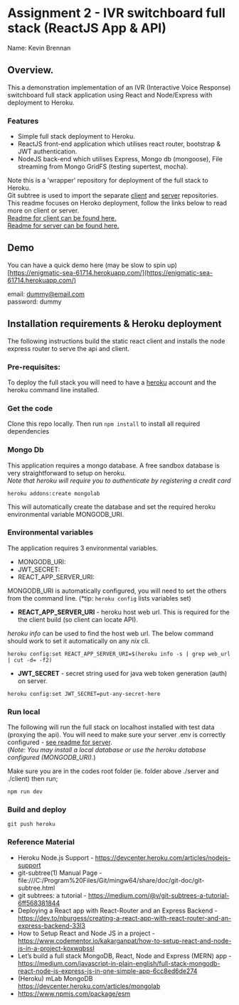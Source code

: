 # Assignment 2 - IVR switchboard full stack (ReactJS App & API)
Name: Kevin Brennan

## Overview.
This a demonstration implementation of an IVR (Interactive Voice Response) switchboard full stack application using React and Node/Express with deployment to Heroku.  

### Features 
-  Simple full stack deployment to Heroku.
-  ReactJS front-end application which utilises react router, bootstrap & JWT authentication. 
-  NodeJS back-end which utilises Express, Mongo db (mongoose), File streaming from Mongo GridFS (testing supertest, mocha).

Note this is a 'wrapper' repository for deployment of the full stack to Heroku.  
Git subtree is used to import the separate [client](/footfish/ivrswitchboard-client) and [server](/footfish/ivrswitchboard-server) repositories.  
This readme focuses on Heroko deployment, follow the links below to read more on client or server.  
[Readme for client can be found here.](./client)  
[Readme for server can be found here.](/server)  

## Demo 
You can have a quick demo here (may be slow to spin up) [https://enigmatic-sea-61714.herokuapp.com/](https://enigmatic-sea-61714.herokuapp.com/)

email: dummy@email.com  
password: dummy  


## Installation requirements & Heroku deployment
The following instructions build the static react client and installs the node express router to serve the api and client. 

### Pre-requisites:
To deploy the full stack you will need to have a [heroku](https://www.heroku.com/) account and the heroku command line installed. 

### Get the code
Clone this repo locally. Then run `npm install` to install all required dependencies

### Mongo Db 
This application requires a mongo database. A free sandbox database is very straightforward to setup on heroku.  
*Note that heroku will require you to authenticate by registering a credit card*

```
heroku addons:create mongolab 
```
This will automatically create the database and set the required heroku environmental variable MONGODB_URI. 

### Environmental variables 
The application requires 3 environmental variables. 
  - MONGODB_URI: 
  - JWT_SECRET: 
  - REACT_APP_SERVER_URI:  
  
 MONGODB_URI is automatically configured, you will need to set the others from the command line. (*tip: `heroku config` lists variables set)
 
- **REACT_APP_SERVER_URI** - heroku host web url.  This is required for the the client build (so client can locate API). 

*heroku info* can be used to find the host web url. The below command should work to set it automatically on any *nix* cli. 

```
heroku config:set REACT_APP_SERVER_URI=$(heroku info -s | grep web_url | cut -d= -f2)
```

- **JWT_SECRET** - secret string used for java web token generation (auth) on server. 

```
heroku config:set JWT_SECRET=put-any-secret-here 
```

### Run local 
The following will run the full stack on localhost installed with test data (proxying the api).
You will need to make sure your server .env is correctly configured - [see readme for server](/server).  
(*Note: You may install a local database or use the heroku database configured (MONGODB_URI).*) 

Make sure you are in the codes root folder (ie. folder above ./server and ./client) then run;
```
npm run dev 
```

### Build and deploy 
```
git push heroku 
```

### Reference Material
-  Heroku Node.js Support - https://devcenter.heroku.com/articles/nodejs-support
-  git-subtree(1) Manual Page - file:///C:/Program%20Files/Git/mingw64/share/doc/git-doc/git-subtree.html
-  git subtrees: a tutorial - https://medium.com/@v/git-subtrees-a-tutorial-6ff568381844
-  Deploying a React app with React-Router and an Express Backend - https://dev.to/nburgess/creating-a-react-app-with-react-router-and-an-express-backend-33l3
-  How to Setup React and Node JS in a project - https://www.codementor.io/kakarganpat/how-to-setup-react-and-node-js-in-a-project-koxwqbssl
-  Let’s build a full stack MongoDB, React, Node and Express (MERN) app - https://medium.com/javascript-in-plain-english/full-stack-mongodb-react-node-js-express-js-in-one-simple-app-6cc8ed6de274
-  (Heroku) mLab MongoDB https://devcenter.heroku.com/articles/mongolab
-  https://www.npmjs.com/package/esm


